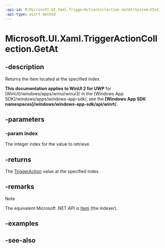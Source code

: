 ```yaml
---
-api-id: M:Microsoft.UI.Xaml.TriggerActionCollection.GetAt(System.UInt32)
-api-type: winrt method
---
```


<!-- Method syntax
public Windows.UI.Xaml.TriggerAction GetAt(System.UInt32 index)
-->

# Microsoft.UI.Xaml.TriggerActionCollection.GetAt

## -description
Returns the item located at the specified index.

**This documentation applies to WinUI 2 for UWP** for [WinUI]/windows/apps/winui/winui3/ in the [Windows App SDK]/windows/apps/windows-app-sdk/, see the **[Windows App SDK namespaces]/windows/windows-app-sdk/api/winrt/**.

## -parameters
### -param index
The integer index for the value to retrieve.

## -returns
The [TriggerAction](triggeraction.md) value at the specified index.

## -remarks
> [!NOTE]
> The equivalent Microsoft .NET  API is [Item](triggeractioncollection_item.md) (the indexer).

## -examples

## -see-also
